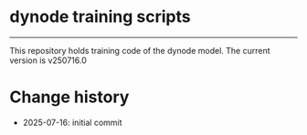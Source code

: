 # dynode training scripts

---

This repository holds training code of the dynode model. The current version is v250716.0


# Change history
- 2025-07-16: initial commit

